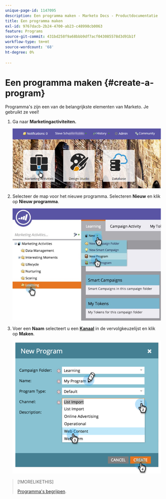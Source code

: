```yaml
---
unique-page-id: 1147095
description: Een programma maken - Marketo Docs - Productdocumentatie
title: Een programma maken
exl-id: 9767dacb-2b24-4700-ab23-c48998cb0063
feature: Programs
source-git-commit: 431bd258f9a68bbb9df7acf043085578d3d91b1f
workflow-type: tm+mt
source-wordcount: '68'
ht-degree: 0%

---
```


# Een programma maken {#create-a-program}

Programma&#39;s zijn een van de belangrijkste elementen van Marketo. Je gebruikt ze veel!

1. Ga naar **Marketingactiviteiten.**

   ![](assets/login-marketing-activities.png)

1. Selecteer de map voor het nieuwe programma. Selecteren **Nieuw** en klik op **Nieuw programma**.

   ![](assets/leadlifecycle.jpg)

1. Voer een **Naam** selecteert u een **[Kanaal](https://docs.marketo.com/display/DOCS/Create+a+Program+Channel)** in de vervolgkeuzelijst en klik op **Maken**.

   ![](assets/image2015-2-5-16-3a33-3a23.png)

>[!MORELIKETHIS]
>
>[Programma&#39;s begrijpen](/help/marketo/product-docs/core-marketo-concepts/programs/creating-programs/understanding-programs.md).
